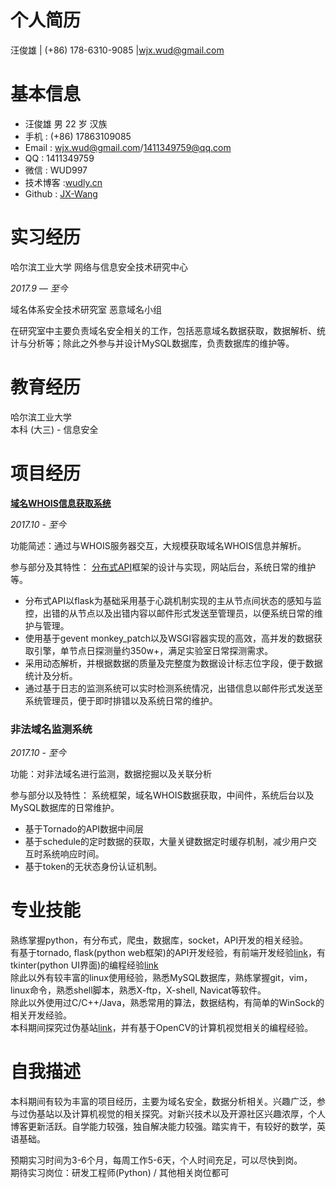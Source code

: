# 个人简历

汪俊雄 | (+86) 178-6310-9085 |[wjx.wud@gmail.com](./../wjx.wud@gmail.com)

# 基本信息

- 汪俊雄 男 22 岁 汉族
- 手机 : (+86) 17863109085
- Email : [wjx.wud@gmail.com](mailto:wjx.wud@gmail.com)/[1411349759@qq.com](./../1411349759@qq.com)
- QQ : 1411349759
- 微信 : WUD997
- 技术博客 :[wudly.cn](http://www.wudly.cn/)
- Github : [JX-Wang](https://github.com/JX-Wang)

# 实习经历

哈尔滨工业大学 网络与信息安全技术研究中心

*2017.9 — 至今*

域名体系安全技术研究室 恶意域名小组

在研究室中主要负责域名安全相关的工作，包括恶意域名数据获取，数据解析、统计与分析等；除此之外参与并设计MySQL数据库，负责数据库的维护等。

# 教育经历

哈尔滨工业大学  
  本科 (大三) - 信息安全

# 项目经历

[**域名WHOIS信息获取系统**](https://github.com/JX-Wang/WHOISpy)

*2017.10 - 至今*  

功能简述：通过与WHOIS服务器交互，大规模获取域名WHOIS信息并解析。

参与部分及其特性：
[分布式API](https://github.com/JX-Wang/WHOIS_Distributed_API)框架的设计与实现，网站后台，系统日常的维护等。
- 分布式API以flask为基础采用基于心跳机制实现的主从节点间状态的感知与监控，出错的从节点以及出错内容以邮件形式发送至管理员，以便系统日常的维护与管理。
- 使用基于gevent monkey\_patch以及WSGI容器实现的高效，高并发的数据获取引擎，单节点日探测量约350w+，满足实验室日常探测需求。
- 采用动态解析，并根据数据的质量及完整度为数据设计标志位字段，便于数据统计及分析。
- 通过基于日志的监测系统可以实时检测系统情况，出错信息以邮件形式发送至系统管理员，便于即时排错以及系统日常的维护。

### 非法域名监测系统

*2017.10 - 至今*

功能：对非法域名进行监测，数据挖掘以及关联分析

参与部分以及特性：
系统框架，域名WHOIS数据获取，中间件，系统后台以及MySQL数据库的日常维护。
- 基于Tornado的API数据中间层
- 基于schedule的定时数据的获取，大量关键数据定时缓存机制，减少用户交互时系统响应时间。
- 基于token的无状态身份认证机制。


# 专业技能  
  熟练掌握python，有分布式，爬虫，数据库，socket，API开发的相关经验。  
  有基于tornado, flask(python web框架)的API开发经验，有前端开发经验[link](https://github.com/JX-Wang/Whois_Service)，有tkinter(python UI界面)的编程经验[link](https://github.com/JX-Wang/Dynamic-Sorting)  
  除此以外有较丰富的linux使用经验，熟悉MySQL数据库，熟练掌握git，vim，linux命令，熟悉shell脚本，熟悉X-ftp，X-shell, Navicat等软件。  
  除此以外使用过C/C++/Java，熟悉常用的算法，数据结构，有简单的WinSock的相关开发经验。  
  本科期间探究过伪基站[link](http://wudly.cn/?p=83)，并有基于OpenCV的计算机视觉相关的编程经验。  



# 自我描述
  本科期间有较为丰富的项目经历，主要为域名安全，数据分析相关。兴趣广泛，参与过伪基站以及计算机视觉的相关探究。对新兴技术以及开源社区兴趣浓厚，个人博客更新活跃。自学能力较强，独自解决能力较强。踏实肯干，有较好的数学，英语基础。  

  预期实习时间为3-6个月，每周工作5-6天，个人时间充足，可以尽快到岗。  
  期待实习岗位：研发工程师(Python) / 其他相关岗位都可  
